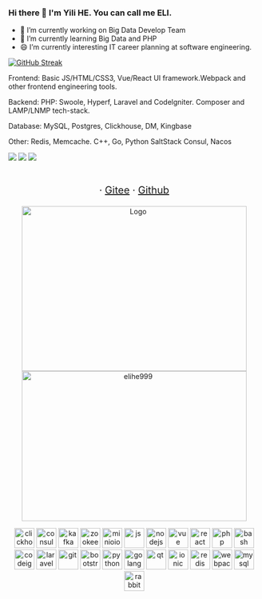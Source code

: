 ### Hi there 👋 I'm Yili HE. You can call me ELI.

- 🔭 I’m currently working on Big Data Develop Team
- 🌱 I’m currently learning Big Data and PHP
- 😄 I’m currently interesting IT career planning at software engineering.

[![GitHub Streak](https://streak-stats.demolab.com/?user=elihe999&theme=dark)](https://git.io/streak-stats)

Frontend:
Basic JS/HTML/CSS3, Vue/React UI framework.Webpack and other frontend engineering tools.

Backend:
PHP: Swoole, Hyperf, Laravel and Codelgniter. Composer and LAMP/LNMP tech-stack.

Database:
MySQL, Postgres, Clickhouse, DM, Kingbase

Other:
Redis, Memcache.
C++, Go, Python
SaltStack
Consul, Nacos

![](https://github-profile-summary-cards.vercel.app/api/cards/profile-details?username=elihe999&theme=github)
![](https://github-profile-summary-cards.vercel.app/api/cards/repos-per-language?username=elihe999&theme=github)
![](https://github-profile-summary-cards.vercel.app/api/cards/stats?username=elihe999&theme=github)


<p align="center" style="font-size: 20px">
  <br />
  ·
  <a href="https://gitee.com/elihe999">Gitee</a>
  ·
  <a href="https://github.com/elihe999">Github</a>
</p>

<p align="center">
  <a href="https://github.com/elihe999">
    <img src="https://github-readme-stats.vercel.app/api?username=elihe999&count_private=true&show_icons=true&theme=vue" alt="Logo" width="450" height="330" />
    <img src="https://github-readme-stats.vercel.app/api/top-langs/?username=elihe999&layout=compact&hide=Assembly,HTML" alt="elihe999" width="450" height="300" />
  </a>
</p>

<p align="center">
  <img 
    src="https://vectorwiki.com/images/D9eMt__clickhouse.svg" alt="clickhouse" width="40" height="40" />
  <img src="https://www.vectorlogo.zone/logos/consulio/consulio-icon.svg" alt="consul" width="40" height="40" />
  <img src="https://www.vectorlogo.zone/logos/apache_kafka/apache_kafka-icon.svg" alt="kafka" width="40" height="40" />
  <img src="https://www.vectorlogo.zone/logos/apache_zookeeper/apache_zookeeper-icon.svg" alt="zookeeper" width="40" height="40" />
  <img src="https://www.vectorlogo.zone/logos/minioio/minioio-icon.svg" alt="minioio" width="40" height="40" />
  <img src="https://www.vectorlogo.zone/logos/javascript/javascript-icon.svg" alt="js" width="40" height="40" />
  <img src="https://www.vectorlogo.zone/logos/nodejs/nodejs-icon.svg" alt="nodejs" width="40" height="40" /> 
  <img src="https://www.vectorlogo.zone/logos/vuejs/vuejs-icon.svg" alt="vue" width="40" height="40" />
  <img src="https://www.vectorlogo.zone/logos/reactjs/reactjs-icon.svg" alt="react" width="40" height="40" />
  <img src="https://www.vectorlogo.zone/logos/php/php-icon.svg" alt="php" width="40" height="40" />
  <img src="https://www.vectorlogo.zone/logos/gnu_bash/gnu_bash-icon.svg" alt="bash" width="40" height="40" />
  <img src="https://cdn.worldvectorlogo.com/logos/codeigniter.svg" alt="codeigniter" width="40" height="40" />
  <img src="https://www.vectorlogo.zone/logos/laravel/laravel-icon.svg" alt="laravel" width="40" height="40" />
  <img src="https://www.vectorlogo.zone/logos/git-scm/git-scm-icon.svg" alt="git" width="40" height="40" />
  <img src="https://www.vectorlogo.zone/logos/getbootstrap/getbootstrap-icon.svg" alt="bootstrap" width="40" height="40" />
  <img src="https://www.vectorlogo.zone/logos/python/python-icon.svg" alt="python" width="40" height="40" />
  <img src="https://www.vectorlogo.zone/logos/golang/golang-icon.svg" alt="golang" width="40" height="40" />
  <img src="https://www.vectorlogo.zone/logos/qtio/qtio-icon.svg" alt="qt" width="40" height="40" />
  <img src="https://www.vectorlogo.zone/logos/ionicframework/ionicframework-icon.svg" alt="ionic" width="40" height="40" />
  <img src="https://www.vectorlogo.zone/logos/redis/redis-icon.svg" alt="redis" width="40" height="40" />
  <img src="https://www.vectorlogo.zone/logos/js_webpack/js_webpack-icon.svg" alt="webpack" width="40" height="40" />
  <img src="https://www.vectorlogo.zone/logos/mysql/mysql-icon.svg" alt="mysql" width="40" height="40" />
  <img src="https://www.vectorlogo.zone/logos/rabbitmq/rabbitmq-icon.svg" alt="rabbitmq" width="40" height="40" />
  
</p>

<!--
**elihe999/elihe999** is a ✨ _special_ ✨ repository because its `README.md` (this file) appears on your GitHub profile.

Here are some ideas to get you started:

- 🔭 I’m currently working on ...
- 🌱 I’m currently learning ...
- 👯 I’m looking to collaborate on ...
- 🤔 I’m looking for help with ...
- 💬 Ask me about ...
- 📫 How to reach me: ...
- 😄 Pronouns: ...
- ⚡ Fun fact: ...
-->
